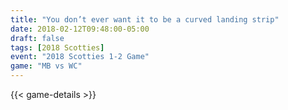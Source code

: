 ```yaml
---
title: "You don’t ever want it to be a curved landing strip"
date: 2018-02-12T09:48:00-05:00
draft: false
tags: [2018 Scotties]
event: "2018 Scotties 1-2 Game"
game: "MB vs WC"
---
```

{{< game-details >}}
<!--more--> 